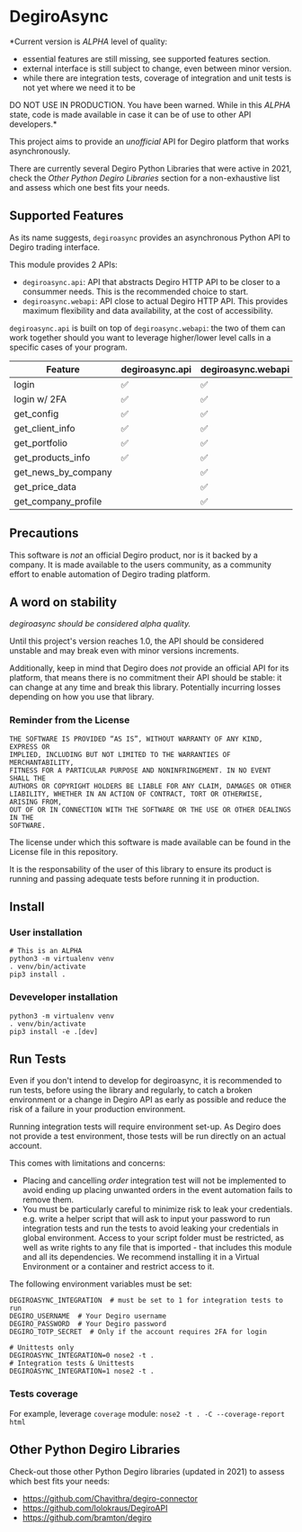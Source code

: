 # DegiroAsync

*Current version is _ALPHA_ level of quality:
- essential features are still missing, see supported features section.
- external interface is still subject to change, even between minor version.
- while there are integration tests, coverage of integration and unit tests is
 not yet where we need it to be

DO NOT USE IN PRODUCTION. You have been warned.
 While in this _ALPHA_ state, code is made available in case it can be of use
 to other API developers.*


This project aims to provide an *unofficial* API for Degiro platform that works
asynchronously.

There are currently several Degiro Python Libraries that were
active in 2021, check the _Other Python Degiro Libraries_ section for a 
non-exhaustive list and assess which one best fits your needs.


## Supported Features

As its name suggests, `degiroasync` provides an asynchronous Python API to 
Degiro trading interface.

This module provides 2 APIs:
- `degiroasync.api`: API that abstracts Degiro HTTP API to be closer to
  a consummer needs. This is the recommended choice to start.
- `degiroasync.webapi`: API close to actual Degiro HTTP API. 
  This provides maximum flexibility and data availability, at the cost of
  accessibility.

`degiroasync.api` is built on top of `degiroasync.webapi`: the two of them
can work together should you want to leverage higher/lower level calls in a
specific cases of your program.


| Feature             | degiroasync.api    | degiroasync.webapi |
|---------------------|--------------------|--------------------|
| login               | :white_check_mark: | :white_check_mark: |
| login w/ 2FA        | :white_check_mark: | :white_check_mark: |
| get_config          | :white_check_mark: | :white_check_mark: |
| get_client_info     | :white_check_mark: | :white_check_mark: |
| get_portfolio       | :white_check_mark: | :white_check_mark: |
| get_products_info   | :white_check_mark: | :white_check_mark: |
| get_news_by_company |                    | :white_check_mark: |
| get_price_data      |                    | :white_check_mark: |
| get_company_profile |                    | :white_check_mark: |


## Precautions

This software is *not* an official Degiro product, nor is it backed by a company.
It is made available to the users community, as a community effort to enable
automation of Degiro trading platform.


## A word on stability
*degiroasync should be considered alpha quality.*

Until this project's version reaches 1.0, the API should be considered unstable
and may break even with minor versions increments.

Additionally, keep in mind that Degiro does *not* provide an official API
for its platform, that means there is no commitment their API should
be stable: it can change at any time and break this library. Potentially
incurring losses depending on how you use that library.


### Reminder from the License

```
THE SOFTWARE IS PROVIDED “AS IS”, WITHOUT WARRANTY OF ANY KIND, EXPRESS OR
IMPLIED, INCLUDING BUT NOT LIMITED TO THE WARRANTIES OF MERCHANTABILITY,
FITNESS FOR A PARTICULAR PURPOSE AND NONINFRINGEMENT. IN NO EVENT SHALL THE
AUTHORS OR COPYRIGHT HOLDERS BE LIABLE FOR ANY CLAIM, DAMAGES OR OTHER
LIABILITY, WHETHER IN AN ACTION OF CONTRACT, TORT OR OTHERWISE, ARISING FROM,
OUT OF OR IN CONNECTION WITH THE SOFTWARE OR THE USE OR OTHER DEALINGS IN THE
SOFTWARE.
```
The license under which this software is made available can be found in
the License file in this repository.

It is the responsability of the user of this library to ensure its 
product is running and passing adequate tests before running it in production.


## Install

### User installation
```
# This is an ALPHA
python3 -m virtualenv venv
. venv/bin/activate
pip3 install .
```

### Deveveloper installation
```
python3 -m virtualenv venv
. venv/bin/activate
pip3 install -e .[dev]
```

## Run Tests
Even if you don't intend to develop for degiroasync,
it is recommended to run tests, before using the library and regularly,
to catch a broken environment or a change in Degiro API as early
as possible and reduce the risk of a failure in your production environment.


Running integration tests will require environment set-up. As Degiro does not
provide a test environment, those tests will be run directly on an actual 
account.

This comes with limitations and concerns:
- Placing and cancelling *order* integration test will not be implemented to
  avoid ending up placing unwanted orders in the event automation fails to
  remove them.
- You must be particularly careful to minimize risk to leak your credentials.
  e.g. write a helper script that will ask to input your password to run 
  integration tests and run the tests to avoid leaking your credentials in 
  global environment.
  Access to your script folder must be restricted, as well as write rights to
  any file that is imported - that includes this module and all its dependencies.
  We recommend installing it in a Virtual Environment or a container and restrict
  access to it.

The following environment variables must be set:
```
DEGIROASYNC_INTEGRATION  # must be set to 1 for integration tests to run
DEGIRO_USERNAME  # Your Degiro username
DEGIRO_PASSWORD  # Your Degiro password
DEGIRO_TOTP_SECRET  # Only if the account requires 2FA for login

```

```
# Unittests only
DEGIROASYNC_INTEGRATION=0 nose2 -t .
# Integration tests & Unittests
DEGIROASYNC_INTEGRATION=1 nose2 -t .
```

### Tests coverage
For example, leverage `coverage` module:
`nose2 -t . -C --coverage-report html` 


## Other Python Degiro Libraries

Check-out those other Python Degiro libraries (updated in 2021) to assess which
best fits your needs:
- https://github.com/Chavithra/degiro-connector
- https://github.com/lolokraus/DegiroAPI
- https://github.com/bramton/degiro 

